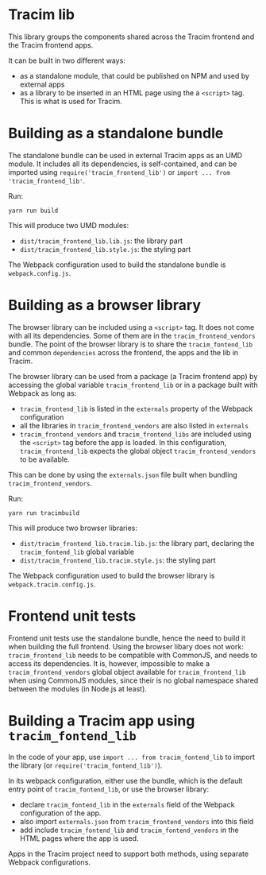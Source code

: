 # Tracim lib

This library groups the components shared across the Tracim frontend and the Tracim frontend apps.

It can be built in two different ways:

- as a standalone module, that could be published on NPM and used by external apps
- as a library to be inserted in an HTML page using the a `<script>` tag. This is what is used for Tracim.

# Building as a standalone bundle

The standalone bundle can be used in external Tracim apps as an UMD module.
It includes all its dependencies, is self-contained, and can be imported using
`require('tracim_frontend_lib')` or `import ... from 'tracim_frontend_lib'`.

Run:

    yarn run build

This will produce two UMD modules:
- `dist/tracim_frontend_lib.lib.js`: the library part
- `dist/tracim_frontend_lib.style.js`: the styling part

The Webpack configuration used to build the standalone bundle is `webpack.config.js`.

# Building as a browser library

The browser library can be included using a `<script>` tag.
It does not come with all its dependencies.
Some of them are in the `tracim_frontend_vendors` bundle.
The point of the browser library is to share the `tracim_fontend_lib` and common `dependencies` across the frontend, the apps and the lib in Tracim.

The browser library can be used from a package (a Tracim frontend app) by accessing the global variable `tracim_frontend_lib` or in a package built with Webpack as long as:

- `tracim_frontend_lib` is listed in the `externals` property of the Webpack configuration
- all the libraries in `tracim_frontend_vendors` are also listed in `externals`
- `tracim_frontend_vendors` and `tracim_frontend_libs` are included using the `<script>` tag before the app is loaded. In this configuration, `tracim_frontend_lib` expects the global object `tracim_frontend_vendors` to be available.

This can be done by using the `externals.json` file built when bundling `tracim_frontend_vendors`.

Run:

    yarn run tracimbuild

This will produce two browser libraries:
- `dist/tracim_frontend_lib.tracim.lib.js`: the library part, declaring the `tracim_fontend_lib` global variable
- `dist/tracim_frontend_lib.tracim.style.js`: the styling part

The Webpack configuration used to build the browser library is `webpack.tracim.config.js`.

# Frontend unit tests

Frontend unit tests use the standalone bundle, hence the need to build it when building the full frontend.
Using the browser libary does not work: `tracim_frontend_lib` needs to be compatible with CommonJS, and needs to access its dependencies. It is, however, impossible to make a `tracim_frontend_vendors` global object available for `tracim_frontend_lib` when using CommonJS modules, since their is no global namespace shared between the modules (in Node.js at least).

# Building a Tracim app using `tracim_fontend_lib`

In the code of your app, use `import ... from tracim_fontend_lib` to import the library (or `require('tracim_fontend_lib')`).

In its webpack configuration, either use the bundle, which is the default entry point of `tracim_fontend_lib`, or use the browser library:
 - declare `tracim_fontend_lib` in the `externals` field of the Webpack configuration of the app.
 - also import `externals.json` from `tracim_frontend_vendors` into this field
 - add include `tracim_fontend_lib` and `tracim_fontend_vendors` in the HTML pages where the app is used.

Apps in the Tracim project need to support both methods, using separate Webpack configurations.
